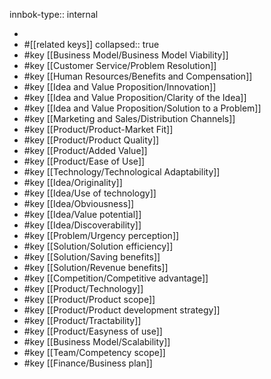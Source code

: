 innbok-type:: internal

-
- #[[related keys]]
  collapsed:: true
- #key [[Business Model/Business Model Viability]]
- #key [[Customer Service/Problem Resolution]]
- #key [[Human Resources/Benefits and Compensation]]
- #key [[Idea and Value Proposition/Innovation]]
- #key [[Idea and Value Proposition/Clarity of the Idea]]
- #key [[Idea and Value Proposition/Solution to a Problem]]
- #key [[Marketing and Sales/Distribution Channels]]
- #key [[Product/Product-Market Fit]]
- #key [[Product/Product Quality]]
- #key [[Product/Added Value]]
- #key [[Product/Ease of Use]]
- #key [[Technology/Technological Adaptability]]
- #key [[Idea/Originality]]
- #key [[Idea/Use of technology]]
- #key [[Idea/Obviousness]]
- #key [[Idea/Value potential]]
- #key [[Idea/Discoverability]]
- #key [[Problem/Urgency perception]]
- #key [[Solution/Solution efficiency]]
- #key [[Solution/Saving benefits]]
- #key [[Solution/Revenue benefits]]
- #key [[Competition/Competitive advantage]]
- #key [[Product/Technology]]
- #key [[Product/Product scope]]
- #key [[Product/Product development strategy]]
- #key [[Product/Tractability]]
- #key [[Product/Easyness of use]]
- #key [[Business Model/Scalability]]
- #key [[Team/Competency scope]]
- #key [[Finance/Business plan]]